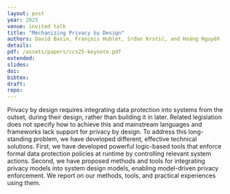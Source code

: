 ```yaml
---
layout: post
year: 2025
venue: invited talk
title: "Mechanizing Privacy by Design"
authors: David Basin, François Hublet, Srđan Krstić, and Hoàng Nguyễn 
details:
pdf: /assets/papers/ccs25-keynote.pdf
extended:
slides:
doi: 
bibtex: 
draft:
repo: 
---
```


Privacy by design requires integrating data protection into systems from the outset, during their
design, rather than building it in later. Related legislation does not specify how to achieve this
and mainstream languages and frameworks lack support for privacy by design. To address this
long-standing problem, we have developed different, effective technical solutions. First, we have
developed powerful logic-based tools that enforce formal data protection policies at runtime by
controlling relevant system actions. Second, we have proposed methods and tools for integrating
privacy models into system design models, enabling model-driven privacy enforcement. We report on
our methods, tools, and practical experiences using them.